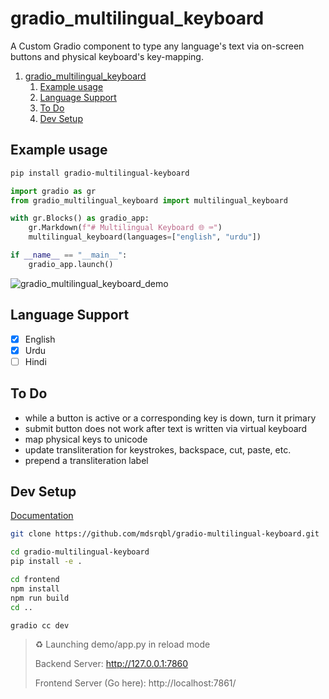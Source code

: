 
# gradio_multilingual_keyboard

A Custom Gradio component to type any language's text via on-screen buttons and physical keyboard's key-mapping.

1. [gradio\_multilingual\_keyboard](#gradio_multilingual_keyboard)
   1. [Example usage](#example-usage)
   2. [Language Support](#language-support)
   3. [To Do](#to-do)
   4. [Dev Setup](#dev-setup)

## Example usage

```bash
pip install gradio-multilingual-keyboard
```

```python
import gradio as gr
from gradio_multilingual_keyboard import multilingual_keyboard

with gr.Blocks() as gradio_app:
    gr.Markdown(f"# Multilingual Keyboard 🌐 ⌨")
    multilingual_keyboard(languages=["english", "urdu"])

if __name__ == "__main__":
    gradio_app.launch()
```

![gradio_multilingual_keyboard_demo](https://github.com/user-attachments/assets/043c1d2c-0262-4620-8b15-5a1ae7090f77)

## Language Support

- [x] English
- [x] Urdu
- [ ] Hindi

## To Do

- while a button is active or a corresponding key is down, turn it primary
- submit button does not work after text is written via virtual keyboard
- map physical keys to unicode
- update transliteration for keystrokes, backspace, cut, paste, etc.
- prepend a transliteration label

## Dev Setup

[Documentation](https://www.gradio.app/guides/custom-components-in-five-minutes)

```bash
git clone https://github.com/mdsrqbl/gradio-multilingual-keyboard.git
```

```bash
cd gradio-multilingual-keyboard
pip install -e .
```

```bash
cd frontend
npm install
npm run build
cd ..
```

```bash
gradio cc dev
```

> ♻ Launching demo/app.py in reload mode
>
> Backend Server:  http://127.0.0.1:7860
> 
> Frontend Server (Go here): http://localhost:7861/

